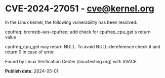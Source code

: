 # CVE-2024-27051 - cve@kernel.org

In the Linux kernel, the following vulnerability has been resolved:

cpufreq: brcmstb-avs-cpufreq: add check for cpufreq_cpu_get's return value

cpufreq_cpu_get may return NULL. To avoid NULL-dereference check it
and return 0 in case of error.

Found by Linux Verification Center (linuxtesting.org) with SVACE.

**Publish date:** 2024-05-01
